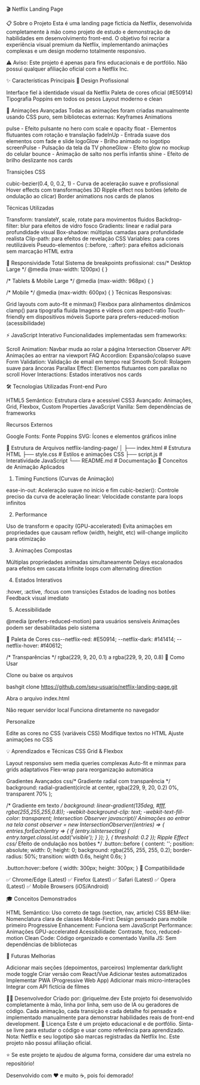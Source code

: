 🎬 Netflix Landing Page

📋 Sobre o Projeto
Esta é uma landing page fictícia da Netflix, desenvolvida completamente à mão como projeto de estudo e demonstração de habilidades em desenvolvimento front-end. O objetivo foi recriar a experiência visual premium da Netflix, implementando animações complexas e um design moderno totalmente responsivo.

⚠️ Aviso: Este projeto é apenas para fins educacionais e de portfólio. Não possui qualquer afiliação oficial com a Netflix Inc.

✨ Características Principais
🎨 Design Profissional

Interface fiel à identidade visual da Netflix
Paleta de cores oficial (#E50914)
Tipografia Poppins em todos os pesos
Layout moderno e clean

🚀 Animações Avançadas
Todas as animações foram criadas manualmente usando CSS puro, sem bibliotecas externas:
Keyframes Animations

pulse - Efeito pulsante no hero com scale e opacity
float - Elementos flutuantes com rotação e translação
fadeInUp - Entrada suave dos elementos com fade e slide
logoGlow - Brilho animado no logotipo
screenPulse - Pulsação da tela da TV
phoneGlow - Efeito glow no mockup do celular
bounce - Animação de salto nos perfis infantis
shine - Efeito de brilho deslizante nos cards

Transições CSS

cubic-bezier(0.4, 0, 0.2, 1) - Curva de aceleração suave e profissional
Hover effects com transformações 3D
Ripple effect nos botões (efeito de ondulação ao clicar)
Border animations nos cards de planos

Técnicas Utilizadas

Transform: translateY, scale, rotate para movimentos fluidos
Backdrop-filter: blur para efeitos de vidro fosco
Gradients: linear e radial para profundidade visual
Box-shadow: múltiplas camadas para profundidade realista
Clip-path: para efeitos de revelação
CSS Variables: para cores reutilizáveis
Pseudo-elementos (::before, ::after): para efeitos adicionais sem marcação HTML extra

📱 Responsividade Total
Sistema de breakpoints profissional:
css/* Desktop Large */
@media (max-width: 1200px) { }

/* Tablets & Mobile Large */
@media (max-width: 968px) { }

/* Mobile */
@media (max-width: 600px) { }
Técnicas Responsivas:

Grid layouts com auto-fit e minmax()
Flexbox para alinhamentos dinâmicos
clamp() para tipografia fluida
Imagens e vídeos com aspect-ratio
Touch-friendly em dispositivos móveis
Suporte para prefers-reduced-motion (acessibilidade)

⚡ JavaScript Interativo
Funcionalidades implementadas sem frameworks:

Scroll Animation: Navbar muda ao rolar a página
Intersection Observer API: Animações ao entrar na viewport
FAQ Accordion: Expansão/colapso suave
Form Validation: Validação de email em tempo real
Smooth Scroll: Rolagem suave para âncoras
Parallax Effect: Elementos flutuantes com parallax no scroll
Hover Interactions: Estados interativos nos cards

🛠️ Tecnologias Utilizadas
Front-end Puro

HTML5 Semântico: Estrutura clara e acessível
CSS3 Avançado: Animações, Grid, Flexbox, Custom Properties
JavaScript Vanilla: Sem dependências de frameworks

Recursos Externos

Google Fonts: Fonte Poppins
SVG: Ícones e elementos gráficos inline

📂 Estrutura de Arquivos
netflix-landing-page/
│
├── index.html          # Estrutura HTML
├── style.css           # Estilos e animações CSS
├── script.js           # Interatividade JavaScript
└── README.md           # Documentação
🎯 Conceitos de Animação Aplicados
1. Timing Functions (Curvas de Animação)

ease-in-out: Aceleração suave no início e fim
cubic-bezier(): Controle preciso da curva de aceleração
linear: Velocidade constante para loops infinitos

2. Performance

Uso de transform e opacity (GPU-accelerated)
Evita animações em propriedades que causam reflow (width, height, etc)
will-change implícito para otimização

3. Animações Compostas

Múltiplas propriedades animadas simultaneamente
Delays escalonados para efeitos em cascata
Infinite loops com alternating direction

4. Estados Interativos

:hover, :active, :focus com transições
Estados de loading nos botões
Feedback visual imediato

5. Acessibilidade

@media (prefers-reduced-motion) para usuários sensíveis
Animações podem ser desabilitadas pelo sistema

🎨 Paleta de Cores
css--netflix-red: #E50914;
--netflix-dark: #141414;
--netflix-hover: #f40612;

/* Transparências */
rgba(229, 9, 20, 0.1) a rgba(229, 9, 20, 0.8)
🚀 Como Usar

Clone ou baixe os arquivos

bashgit clone https://github.com/seu-usuario/netflix-landing-page.git

Abra o arquivo index.html

Não requer servidor local
Funciona diretamente no navegador


Personalize

Edite as cores no CSS (variáveis CSS)
Modifique textos no HTML
Ajuste animações no CSS



💡 Aprendizados e Técnicas
CSS Grid & Flexbox

Layout responsivo sem media queries complexas
Auto-fit e minmax para grids adaptativos
Flex-wrap para reorganização automática

Gradientes Avançados
css/* Gradiente radial com transparência */
background: radial-gradient(circle at center, 
    rgba(229, 9, 20, 0.2) 0%, 
    transparent 70%
);

/* Gradiente em texto */
background: linear-gradient(135deg, #fff, rgba(255,255,255,0.8));
-webkit-background-clip: text;
-webkit-text-fill-color: transparent;
Intersection Observer
javascript// Animações ao entrar na tela
const observer = new IntersectionObserver((entries) => {
    entries.forEach(entry => {
        if (entry.isIntersecting) {
            entry.target.classList.add('visible');
        }
    });
}, { threshold: 0.2 });
Ripple Effect
css/* Efeito de ondulação nos botões */
.button::before {
    content: '';
    position: absolute;
    width: 0;
    height: 0;
    background: rgba(255, 255, 255, 0.2);
    border-radius: 50%;
    transition: width 0.6s, height 0.6s;
}

.button:hover::before {
    width: 300px;
    height: 300px;
}
📱 Compatibilidade

✅ Chrome/Edge (Latest)
✅ Firefox (Latest)
✅ Safari (Latest)
✅ Opera (Latest)
✅ Mobile Browsers (iOS/Android)

🎓 Conceitos Demonstrados

HTML Semântico: Uso correto de tags (section, nav, article)
CSS BEM-like: Nomenclatura clara de classes
Mobile-First: Design pensado para mobile primeiro
Progressive Enhancement: Funciona sem JavaScript
Performance: Animações GPU-accelerated
Acessibilidade: Contraste, foco, reduced-motion
Clean Code: Código organizado e comentado
Vanilla JS: Sem dependências de bibliotecas

🔮 Futuras Melhorias

 Adicionar mais seções (depoimentos, parceiros)
 Implementar dark/light mode toggle
 Criar versão com React/Vue
 Adicionar testes automatizados
 Implementar PWA (Progressive Web App)
 Adicionar mais micro-interações
 Integrar com API fictícia de filmes

👨‍💻 Desenvolvedor
Criado por: @riquelme.dev
Este projeto foi desenvolvido completamente à mão, linha por linha, sem uso de IA ou geradores de código. Cada animação, cada transição e cada detalhe foi pensado e implementado manualmente para demonstrar habilidades reais de front-end development.
📄 Licença
Este é um projeto educacional e de portfólio. Sinta-se livre para estudar o código e usar como referência para aprendizado.
Nota: Netflix e seu logotipo são marcas registradas da Netflix Inc. Este projeto não possui afiliação oficial.

⭐ Se este projeto te ajudou de alguma forma, considere dar uma estrela no repositório!

Desenvolvido com ❤️ e muito ☕, pois foi demorado!
